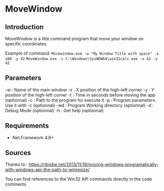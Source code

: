 ﻿# MoveWindow

## Introduction
MoveWindow is a litte command program that move your window on specific coordinates.

Example of command:
`Movewindow.exe -w "My Window Title with space" -x 100 -y 42`
`MoveWindow.exe -c C:\Windows\SysWOW64\win32calc.exe -x 42 -y 42`


## Parameters
-w : Name of the main window
-x : X position of the high-left corner
-y : Y position of the high-left corner
-t : Time in seconds before moving the app (optionnal)
-c : Path to the program for execute it
-p : Program parameters. Use it with -c (optionnal)
-wd : Program Working directory (optionnal)
-d : Debug Mode (optionnal)
-h : Get help (optionnal)


## Requirements
- Net.Framework 4.6+


## Sources
Thanks to :
https://rlbisbe.net/2013/11/19/moving-windows-programatically-with-windows-api-the-path-to-winresize/

You can find references to the Win32 API commands directly in the code comments
